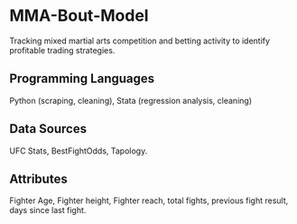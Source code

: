 # MMA-Bout-Model

Tracking mixed martial arts competition and betting activity to identify profitable trading strategies. 

## Programming Languages 

Python (scraping, cleaning), Stata (regression analysis, cleaning)

## Data Sources

UFC Stats, BestFightOdds, Tapology.

## Attributes 

Fighter Age, Fighter height, Fighter reach, total fights, previous fight result, days since last fight. 
